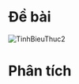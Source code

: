 # Đề bài
![TinhBieuThuc2](https://github.com/VanHoang110802/Competitive_Programming/assets/108053955/17696560-3e69-415e-9e69-7631a4d1505c)

# Phân tích
